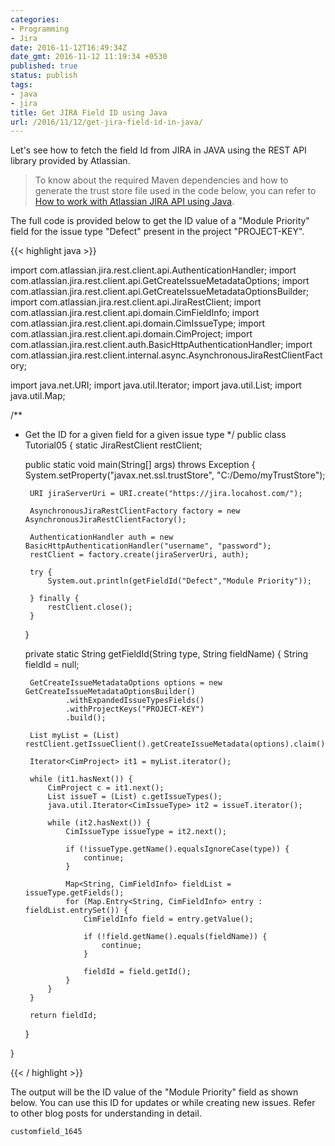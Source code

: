 ```yaml
---
categories:
- Programming
- Jira
date: 2016-11-12T16:49:34Z
date_gmt: 2016-11-12 11:19:34 +0530
published: true
status: publish
tags:
- java
- jira
title: Get JIRA Field ID using Java
url: /2016/11/12/get-jira-field-id-in-java/
---
```


Let's see how to fetch the field Id from JIRA in JAVA using the REST API library provided by Atlassian.

> To know about the required Maven dependencies and how to generate the trust store file used in the code below, you can refer to [How to work with Atlassian JIRA API using Java]({{site.baseurl}}/programming/2016/09/18/how-to-use-JIRA-API-in-Java.html).

The full code is provided below to get the ID value of a "Module Priority" field for the issue type "Defect" present in the project "PROJECT-KEY".

{{< highlight java >}}

import com.atlassian.jira.rest.client.api.AuthenticationHandler;
import com.atlassian.jira.rest.client.api.GetCreateIssueMetadataOptions;
import com.atlassian.jira.rest.client.api.GetCreateIssueMetadataOptionsBuilder;
import com.atlassian.jira.rest.client.api.JiraRestClient;
import com.atlassian.jira.rest.client.api.domain.CimFieldInfo;
import com.atlassian.jira.rest.client.api.domain.CimIssueType;
import com.atlassian.jira.rest.client.api.domain.CimProject;
import com.atlassian.jira.rest.client.auth.BasicHttpAuthenticationHandler;
import com.atlassian.jira.rest.client.internal.async.AsynchronousJiraRestClientFactory;

import java.net.URI;
import java.util.Iterator;
import java.util.List;
import java.util.Map;

/**
 * Get the ID for a given field for a given issue type
 */
public class Tutorial05 {
    static JiraRestClient restClient;

    public static void main(String[] args) throws Exception {
        System.setProperty("javax.net.ssl.trustStore", "C:/Demo/myTrustStore");

        URI jiraServerUri = URI.create("https://jira.locahost.com/");

        AsynchronousJiraRestClientFactory factory = new AsynchronousJiraRestClientFactory();

        AuthenticationHandler auth = new BasicHttpAuthenticationHandler("username", "password");
        restClient = factory.create(jiraServerUri, auth);

        try {
            System.out.println(getFieldId("Defect","Module Priority"));

        } finally {
            restClient.close();
        }

    }

    private static String getFieldId(String type, String fieldName) {
        String fieldId = null;

        GetCreateIssueMetadataOptions options = new GetCreateIssueMetadataOptionsBuilder()
                .withExpandedIssueTypesFields()
                .withProjectKeys("PROJECT-KEY")
                .build();

        List myList = (List) restClient.getIssueClient().getCreateIssueMetadata(options).claim();

        Iterator<CimProject> it1 = myList.iterator();

        while (it1.hasNext()) {
            CimProject c = it1.next();
            List issueT = (List) c.getIssueTypes();
            java.util.Iterator<CimIssueType> it2 = issueT.iterator();

            while (it2.hasNext()) {
                CimIssueType issueType = it2.next();

                if (!issueType.getName().equalsIgnoreCase(type)) {
                    continue;
                }

                Map<String, CimFieldInfo> fieldList = issueType.getFields();
                for (Map.Entry<String, CimFieldInfo> entry : fieldList.entrySet()) {
                    CimFieldInfo field = entry.getValue();

                    if (!field.getName().equals(fieldName)) {
                        continue;
                    }

                    fieldId = field.getId();
                }
            }
        }

        return fieldId;
    }

}

{{< / highlight >}}


The output will be the ID value of the "Module Priority" field as shown below. You can use this ID for updates or while creating new issues. Refer to other blog posts for understanding in detail.

```
customfield_1645
```
